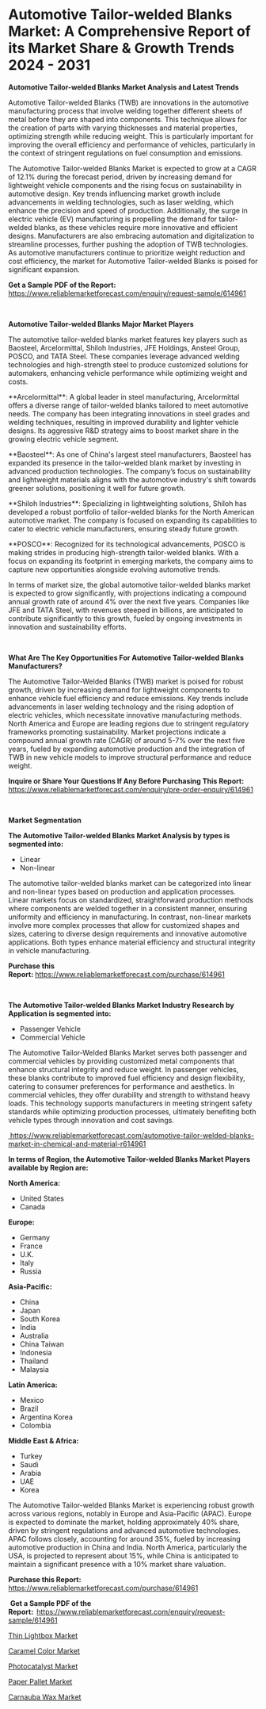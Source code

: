 <p><h1>Automotive Tailor-welded Blanks Market: A Comprehensive Report of its Market Share & Growth Trends 2024 - 2031</h1></p><p><strong>Automotive Tailor-welded Blanks Market Analysis and Latest Trends</strong></p>
<p><p>Automotive Tailor-welded Blanks (TWB) are innovations in the automotive manufacturing process that involve welding together different sheets of metal before they are shaped into components. This technique allows for the creation of parts with varying thicknesses and material properties, optimizing strength while reducing weight. This is particularly important for improving the overall efficiency and performance of vehicles, particularly in the context of stringent regulations on fuel consumption and emissions.</p><p>The Automotive Tailor-welded Blanks Market is expected to grow at a CAGR of 12.1% during the forecast period, driven by increasing demand for lightweight vehicle components and the rising focus on sustainability in automotive design. Key trends influencing market growth include advancements in welding technologies, such as laser welding, which enhance the precision and speed of production. Additionally, the surge in electric vehicle (EV) manufacturing is propelling the demand for tailor-welded blanks, as these vehicles require more innovative and efficient designs. Manufacturers are also embracing automation and digitalization to streamline processes, further pushing the adoption of TWB technologies. As automotive manufacturers continue to prioritize weight reduction and cost efficiency, the market for Automotive Tailor-welded Blanks is poised for significant expansion.</p></p>
<p><strong>Get a Sample PDF of the Report:&nbsp;</strong> <a href="https://www.reliablemarketforecast.com/enquiry/request-sample/614961?utm_campaign=1743&utm_medium=2&utm_source=Github&utm_content=ia&utm_term=11122024&utm_id=automotive-tailor-welded-blanks">https://www.reliablemarketforecast.com/enquiry/request-sample/614961</a></p>
<p>&nbsp;</p>
<p><strong>Automotive Tailor-welded Blanks Major Market Players</strong></p>
<p><p>The automotive tailor-welded blanks market features key players such as Baosteel, Arcelormittal, Shiloh Industries, JFE Holdings, Ansteel Group, POSCO, and TATA Steel. These companies leverage advanced welding technologies and high-strength steel to produce customized solutions for automakers, enhancing vehicle performance while optimizing weight and costs.</p><p>**Arcelormittal**: A global leader in steel manufacturing, Arcelormittal offers a diverse range of tailor-welded blanks tailored to meet automotive needs. The company has been integrating innovations in steel grades and welding techniques, resulting in improved durability and lighter vehicle designs. Its aggressive R&D strategy aims to boost market share in the growing electric vehicle segment.</p><p>**Baosteel**: As one of China's largest steel manufacturers, Baosteel has expanded its presence in the tailor-welded blank market by investing in advanced production technologies. The company’s focus on sustainability and lightweight materials aligns with the automotive industry's shift towards greener solutions, positioning it well for future growth.</p><p>**Shiloh Industries**: Specializing in lightweighting solutions, Shiloh has developed a robust portfolio of tailor-welded blanks for the North American automotive market. The company is focused on expanding its capabilities to cater to electric vehicle manufacturers, ensuring steady future growth.</p><p>**POSCO**: Recognized for its technological advancements, POSCO is making strides in producing high-strength tailor-welded blanks. With a focus on expanding its footprint in emerging markets, the company aims to capture new opportunities alongside evolving automotive trends.</p><p>In terms of market size, the global automotive tailor-welded blanks market is expected to grow significantly, with projections indicating a compound annual growth rate of around 4% over the next five years. Companies like JFE and TATA Steel, with revenues steeped in billions, are anticipated to contribute significantly to this growth, fueled by ongoing investments in innovation and sustainability efforts.</p></p>
<p>&nbsp;</p>
<p><strong>What Are The Key Opportunities For Automotive Tailor-welded Blanks Manufacturers?</strong></p>
<p><p>The Automotive Tailor-Welded Blanks (TWB) market is poised for robust growth, driven by increasing demand for lightweight components to enhance vehicle fuel efficiency and reduce emissions. Key trends include advancements in laser welding technology and the rising adoption of electric vehicles, which necessitate innovative manufacturing methods. North America and Europe are leading regions due to stringent regulatory frameworks promoting sustainability. Market projections indicate a compound annual growth rate (CAGR) of around 5-7% over the next five years, fueled by expanding automotive production and the integration of TWB in new vehicle models to improve structural performance and reduce weight.</p></p>
<p><strong>Inquire or Share Your Questions If Any Before Purchasing This Report:</strong> <a href="https://www.reliablemarketforecast.com/enquiry/pre-order-enquiry/614961?utm_campaign=1743&utm_medium=2&utm_source=Github&utm_content=ia&utm_term=11122024&utm_id=automotive-tailor-welded-blanks">https://www.reliablemarketforecast.com/enquiry/pre-order-enquiry/614961</a></p>
<p>&nbsp;</p>
<p><strong>Market Segmentation</strong></p>
<p><strong>The Automotive Tailor-welded Blanks Market Analysis by types is segmented into:</strong></p>
<p><ul><li>Linear</li><li>Non-linear</li></ul></p>
<p><p>The automotive tailor-welded blanks market can be categorized into linear and non-linear types based on production and application processes. Linear markets focus on standardized, straightforward production methods where components are welded together in a consistent manner, ensuring uniformity and efficiency in manufacturing. In contrast, non-linear markets involve more complex processes that allow for customized shapes and sizes, catering to diverse design requirements and innovative automotive applications. Both types enhance material efficiency and structural integrity in vehicle manufacturing.</p></p>
<p><strong>Purchase this Report:&nbsp;</strong><a href="https://www.reliablemarketforecast.com/purchase/614961?utm_campaign=1743&utm_medium=2&utm_source=Github&utm_content=ia&utm_term=11122024&utm_id=automotive-tailor-welded-blanks">https://www.reliablemarketforecast.com/purchase/614961</a></p>
<p>&nbsp;</p>
<p><strong>The Automotive Tailor-welded Blanks Market Industry Research by Application is segmented into:</strong></p>
<p><ul><li>Passenger Vehicle</li><li>Commercial Vehicle</li></ul></p>
<p><p>The Automotive Tailor-Welded Blanks Market serves both passenger and commercial vehicles by providing customized metal components that enhance structural integrity and reduce weight. In passenger vehicles, these blanks contribute to improved fuel efficiency and design flexibility, catering to consumer preferences for performance and aesthetics. In commercial vehicles, they offer durability and strength to withstand heavy loads. This technology supports manufacturers in meeting stringent safety standards while optimizing production processes, ultimately benefiting both vehicle types through innovation and cost savings.</p></p>
<p><a href="https://www.reliablemarketforecast.com/automotive-tailor-welded-blanks-market-in-chemical-and-material-r614961?utm_campaign=1743&utm_medium=2&utm_source=Github&utm_content=ia&utm_term=11122024&utm_id=automotive-tailor-welded-blanks">&nbsp;https://www.reliablemarketforecast.com/automotive-tailor-welded-blanks-market-in-chemical-and-material-r614961</a></p>
<p><strong>In terms of Region, the Automotive Tailor-welded Blanks Market Players available by Region are:</strong></p>
<p>
    <p> <strong> North America: </strong>
        <ul>
            <li>United States</li>
            <li>Canada</li>
        </ul>
        </p> 
    <p> <strong> Europe: </strong>
        <ul>
            <li>Germany</li>
            <li>France</li>
            <li>U.K.</li>
            <li>Italy</li>
            <li>Russia</li>
        </ul>
        </p> 
    <p> <strong> Asia-Pacific: </strong>
        <ul>
            <li>China</li>
            <li>Japan</li>
            <li>South Korea</li>
            <li>India</li>
            <li>Australia</li>
            <li>China Taiwan</li>
            <li>Indonesia</li>
            <li>Thailand</li>
            <li>Malaysia</li>
        </ul>
        </p> 
    <p> <strong> Latin America: </strong>
        <ul>
            <li>Mexico</li>
            <li>Brazil</li>
            <li>Argentina Korea</li>
            <li>Colombia</li>
        </ul>
        </p> 
    <p> <strong> Middle East & Africa: </strong>
        <ul>
            <li>Turkey</li>
            <li>Saudi</li>
            <li>Arabia</li>
            <li>UAE</li>
            <li>Korea</li>
        </ul>
    </p>
    </p>
<p><p>The Automotive Tailor-welded Blanks Market is experiencing robust growth across various regions, notably in Europe and Asia-Pacific (APAC). Europe is expected to dominate the market, holding approximately 40% share, driven by stringent regulations and advanced automotive technologies. APAC follows closely, accounting for around 35%, fueled by increasing automotive production in China and India. North America, particularly the USA, is projected to represent about 15%, while China is anticipated to maintain a significant presence with a 10% market share valuation.</p></p>
<p><strong>Purchase this Report: </strong><a href="https://www.reliablemarketforecast.com/purchase/614961?utm_campaign=1743&utm_medium=2&utm_source=Github&utm_content=ia&utm_term=11122024&utm_id=automotive-tailor-welded-blanks">https://www.reliablemarketforecast.com/purchase/614961</a></p>
<p>&nbsp;<strong>Get a Sample PDF of the Report:&nbsp;&nbsp;</strong><a href="https://www.reliablemarketforecast.com/enquiry/request-sample/614961?utm_campaign=1743&utm_medium=2&utm_source=Github&utm_content=ia&utm_term=11122024&utm_id=automotive-tailor-welded-blanks">https://www.reliablemarketforecast.com/enquiry/request-sample/614961</a></p>
<p><strong></strong></p>
<p><p><a href="https://www.linkedin.com/pulse/c-hannibex-sqmmf?utm_campaign=1743&utm_medium=2&utm_source=Github&utm_content=ia&utm_term=11122024&utm_id=automotive-tailor-welded-blanks">Thin Lightbox Market</a></p><p><a href="https://www.linkedin.com/pulse/rev-athenaur-okk4f?utm_campaign=1743&utm_medium=2&utm_source=Github&utm_content=ia&utm_term=11122024&utm_id=automotive-tailor-welded-blanks">Caramel Color Market</a></p><p><a href="https://www.linkedin.com/pulse/p-factrackr-ho6he?utm_campaign=1743&utm_medium=2&utm_source=Github&utm_content=ia&utm_term=11122024&utm_id=automotive-tailor-welded-blanks">Photocatalyst Market</a></p><p><a href="https://www.linkedin.com/pulse/p-factrackr-ho6he?utm_campaign=1743&utm_medium=2&utm_source=Github&utm_content=ia&utm_term=11122024&utm_id=automotive-tailor-welded-blanks">Paper Pallet Market</a></p><p><a href="https://www.linkedin.com/pulse/c-hannibex-sqmmf?utm_campaign=1743&utm_medium=2&utm_source=Github&utm_content=ia&utm_term=11122024&utm_id=automotive-tailor-welded-blanks">Carnauba Wax Market</a></p></p>